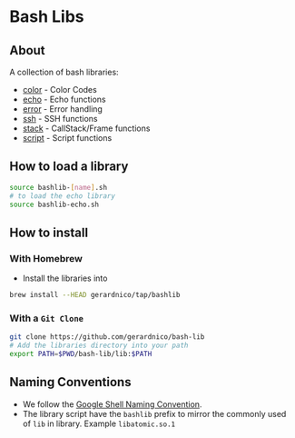 # Bash Libs


## About

A collection of bash libraries:
* [color](lib/bashlib-color.sh) - Color Codes
* [echo](lib/bashlib-echo.sh) - Echo functions
* [error](lib/bashlib-error.sh) - Error handling
* [ssh](lib/bashlib-ssh.sh) - SSH functions
* [stack](lib/bashlib-stack.sh) - CallStack/Frame functions
* [script](lib/bashlib-script.sh) - Script functions


## How to load a library

```bash
source bashlib-[name].sh
# to load the echo library
source bashlib-echo.sh
```

## How to install

### With Homebrew

* Install the libraries into
```bash
brew install --HEAD gerardnico/tap/bashlib
```

### With a `Git Clone`

```bash
git clone https://github.com/gerardnico/bash-lib
# Add the libraries directory into your path
export PATH=$PWD/bash-lib/lib:$PATH
```
  


## Naming Conventions

* We follow the [Google Shell Naming Convention](https://google.github.io/styleguide/shellguide.html).
* The library script have the `bashlib` prefix to mirror the commonly used of `lib` in library. Example `libatomic.so.1`

